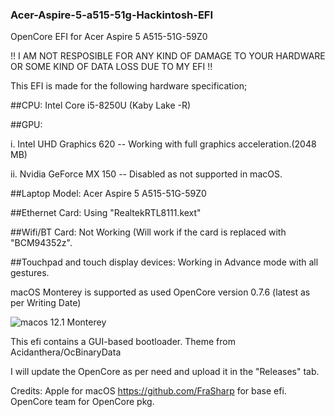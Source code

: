 ### Acer-Aspire-5-a515-51g-Hackintosh-EFI
OpenCore EFI for Acer Aspire 5 A515-51G-59Z0

!! I AM NOT RESPOSIBLE FOR ANY KIND OF DAMAGE TO YOUR HARDWARE OR SOME KIND OF DATA LOSS DUE TO MY EFI !!

This EFI is made for the following hardware specification;

##CPU: Intel Core i5-8250U (Kaby Lake -R)

##GPU: 

i. Intel UHD Graphics 620 -- Working with full graphics acceleration.(2048 MB)

ii. Nvidia GeForce MX 150 -- Disabled as not supported in macOS. 

##Laptop Model: Acer Aspire 5 A515-51G-59Z0

##Ethernet Card: Using "RealtekRTL8111.kext"

##Wifi/BT Card: Not Working (Will work if the card is replaced with "BCM94352z". 

##Touchpad and touch display devices: Working in Advance mode with all gestures. 



macOS Monterey is supported as used OpenCore version 0.7.6 (latest as per Writing Date)


![macos 12.1 Monterey](https://user-images.githubusercontent.com/80771042/147864632-846e801c-2383-4861-a347-c1e1dad55891.png)


This efi contains a GUI-based bootloader.
Theme from Acidanthera/OcBinaryData


I will update the OpenCore as per need and upload it in the "Releases" tab. 

Credits:
Apple for macOS
https://github.com/FraSharp for base efi.
OpenCore team for OpenCore pkg. 
